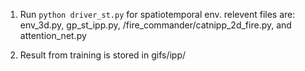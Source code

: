 1. Run ```python driver_st.py``` for spatiotemporal env. relevent files are: env_3d.py, gp_st_ipp.py, /fire_commander/catnipp_2d_fire.py, and attention_net.py

2. Result from training is stored in gifs/ipp/